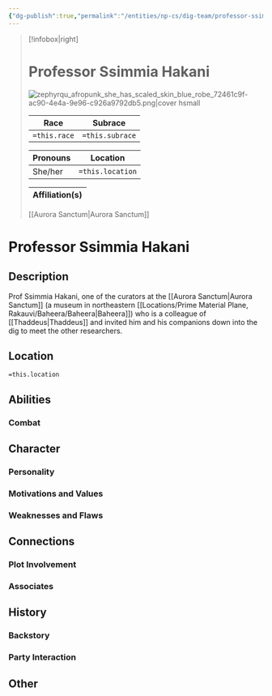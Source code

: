 ```yaml
---
{"dg-publish":true,"permalink":"/entities/np-cs/dig-team/professor-ssimmia-hakani/","tags":["Creature","NPC","DigTeam"]}
---
```



> [!infobox|right]
> # Professor Ssimmia Hakani
> ![zephyrqu_afropunk_she_has_scaled_skin_blue_robe_72461c9f-ac90-4e4a-9e96-c926a9792db5.png|cover hsmall](/img/user/Images/Creatures/zephyrqu_afropunk_she_has_scaled_skin_blue_robe_72461c9f-ac90-4e4a-9e96-c926a9792db5.png)
> 
> Race | Subrace |
> ---|---|
> `=this.race` | `=this.subrace` |
> 
> 
> Pronouns|Location| 
> ---|---|
> She/her|`=this.location`|
> 
> Affiliation(s)|
> ---|
> [[Aurora Sanctum\|Aurora Sanctum]]






# Professor Ssimmia Hakani

## Description
Prof Ssimmia Hakani, one of the curators at the [[Aurora Sanctum\|Aurora Sanctum]] (a museum in northeastern [[Locations/Prime Material Plane, Rakauvi/Baheera/Baheera\|Baheera]]) who is a colleague of [[Thaddeus\|Thaddeus]] and invited him and his companions down into the dig to meet the other researchers.
## Location
`=this.location`
## Abilities 

### Combat

## Character

### Personality

### Motivations and Values

### Weaknesses and Flaws

## Connections

### Plot Involvement

### Associates

## History

### Backstory

### Party Interaction

## Other

